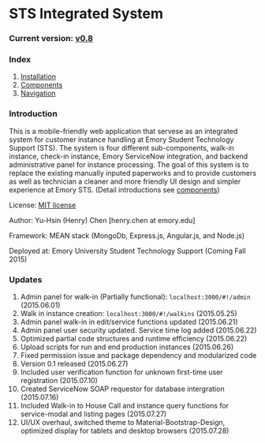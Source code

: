 # STS Integrated System

### Current version: [v0.8](https://github.com/henryYHC/STS-Integrated-System/releases/tag/0.8)

### Index

1. [Installation](logistic/md/installation.md)
2. [Components](logistic/md/components.md)
3. [Navigation](logistic/md/navigation.md)

### Introduction

This is a mobile-friendly web application that servese as an integrated system for customer instance handling at Emory Student Technology Support (STS). The system is four different sub-components, walk-in instance, check-in instance, Emory ServiceNow integration, and backend administrative panel for instance processing. The goal of this system is to replace the existing manually inputed paperworks and to provide customers as well as technician a cleaner and more friendly UI design and simpler experience at Emory STS. (Detail introductions see [components](logistic/md/components.md))

License: [MIT license](LICENSE)

Author: Yu-Hsin (Henry) Chen [henry.chen at emory.edu]

Framework: MEAN stack (MongoDb, Express.js, Angular.js, and Node.js)

Deployed at: Emory University Student Technology Support (Coming Fall 2015)

### Updates

1. Admin panel for walk-in (Partially functional): `localhost:3000/#!/admin` (2015.06.01)
2. Walk in instance creation: `localhost:3000/#!/walkins` (2015.05.25)
3. Admin panel walk-in in edit/service functions updated (2015.06.21)
4. Admin panel user security updated. Service time log added (2015.06.22)
5. Optimized partial code structures and runtime efficiency (2015.06.22)
6. Upload scripts for run and end production instances (2015.06.26)
7. Fixed permission issue and package dependency and modularized code 
8. Version 0.1 released (2015.06.27)
9. Included user verification function for unknown first-time user registration (2015.07.10)
10. Created ServiceNow SOAP requestor for database intergration (2015.07.16)
11. Included Walk-in to House Call and instance query functions for service-modal and listing pages (2015.07.27)
12. UI/UX overhaul, switched theme to Material-Bootstrap-Design, optimized display for tablets and desktop browsers (2015.07.28)
